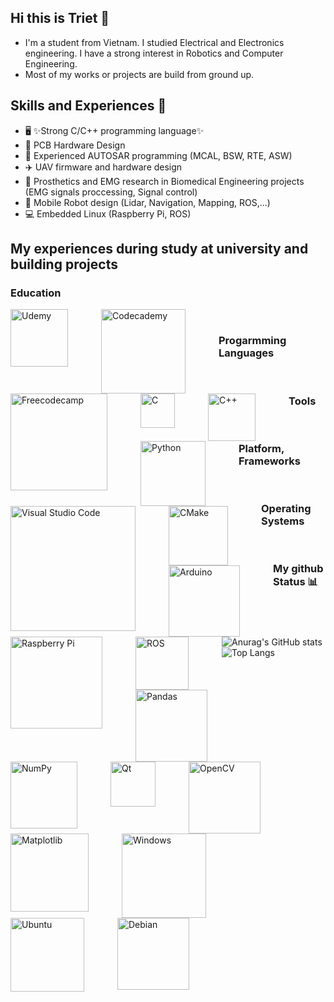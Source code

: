 ## Hi this is Triet 👋
- I'm a student from Vietnam. I studied Electrical and Electronics engineering. I have a strong interest in Robotics and Computer Engineering.
- Most of my works or projects are build from ground up. 
## Skills and Experiences 📖
  - 🖥️ ✨Strong C/C++ programming language✨
  - 🔬 PCB Hardware Design 
  - 🚗 Experienced AUTOSAR programming (MCAL, BSW, RTE, ASW)
  - ✈️ UAV firmware and hardware design
  - 🦾 Prosthetics and EMG research in Biomedical Engineering projects (EMG signals proccessing, Signal control)
  - 🤖 Mobile Robot design (Lidar, Navigation, Mapping, ROS,...)
  - 💻 Embedded Linux (Raspberry Pi, ROS)
## My experiences during study at university and building projects 
### Education 
<img align="left" alt="Udemy" width="92px" style="padding-right:50px;" src="https://img.shields.io/badge/Udemy-A435F0?style=for-the-badge&logo=Udemy&logoColor=white"/>
<img align="left" alt="Codecademy" width="135px" style="padding-right:50px;" src="https://img.shields.io/badge/Codecademy-FFF0E5?style=for-the-badge&logo=codecademy&logoColor=1F243A"/>
<img align="left" alt="Freecodecamp" width="155px" style="padding-right:50px;" src="https://img.shields.io/badge/Freecodecamp-%23123.svg?&style=for-the-badge&logo=freecodecamp&logoColor=green"/>
<br/>

### Progarmming Languages
<img align="left" alt="C" width="55px" style="padding-right:50px;" src="https://img.shields.io/badge/c-%2300599C.svg?style=for-the-badge&logo=c&logoColor=white"/>
<img align="left" alt="C++" width="76px" style="padding-right:50px;" src="https://img.shields.io/badge/c++-%2300599C.svg?style=for-the-badge&logo=c%2B%2B&logoColor=white"/>
<img align="left" alt="Python" width="104px" style="padding-right:50px;" src="https://img.shields.io/badge/python-3670A0?style=for-the-badge&logo=python&logoColor=ffdd54"/>
<br/>

### Tools
<img align="left" alt="Visual Studio Code" width="200px" style="padding-right:50px;" src="https://img.shields.io/badge/Visual%20Studio%20Code-0078d7.svg?style=for-the-badge&logo=visual-studio-code&logoColor=white"/>
<img align="left" alt="CMake" width="95px" style="padding-right:50px;" src="https://img.shields.io/badge/CMake-%23008FBA.svg?style=for-the-badge&logo=cmake&logoColor=white"/>
<img align="left" alt="Arduino" width="114px" style="padding-right:50px;" src="https://img.shields.io/badge/-Arduino-00979D?style=for-the-badge&logo=Arduino&logoColor=white"/>
<img align="left" alt="Raspberry Pi" width="147px" style="padding-right:50px;" src="https://img.shields.io/badge/-RaspberryPi-C51A4A?style=for-the-badge&logo=Raspberry-Pi"/>
<br/>

### Platform, Frameworks
<img align="left" alt="ROS" width="85px" style="padding-right:50px;" src="https://img.shields.io/badge/ros-%230A0FF9.svg?style=for-the-badge&logo=ros&logoColor=white"/>
<img align="left" alt="Pandas" width="115px" style="padding-right:50px;" src="https://img.shields.io/badge/pandas-%23150458.svg?style=for-the-badge&logo=pandas&logoColor=white"/>
<img align="left" alt="NumPy" width="107px" style="padding-right:50px;" src="https://img.shields.io/badge/numpy-%23013243.svg?style=for-the-badge&logo=numpy&logoColor=white"/>
<img align="left" alt="Qt" width="72px" style="padding-right:50px;" src="https://img.shields.io/badge/Qt-%23217346.svg?style=for-the-badge&logo=Qt&logoColor=white"/>
<img align="left" alt="OpenCV" width="115px" style="padding-right:50px;" src="https://img.shields.io/badge/opencv-%23white.svg?style=for-the-badge&logo=opencv&logoColor=white"/>
<img align="left" alt="Matplotlib" width="125px" style="padding-right:50px;" src="https://img.shields.io/badge/Matplotlib-%23ffffff.svg?style=for-the-badge&logo=Matplotlib&logoColor=black"/>
<br/>

### Operating Systems
<img align="left" alt="Windows" width="135px" style="padding-right:50px;" src="https://img.shields.io/badge/Windows-0078D6?style=for-the-badge&logo=windows&logoColor=white"/>
<img align="left" alt="Ubuntu" width="118px" style="padding-right:50px;" src="https://img.shields.io/badge/Ubuntu-E95420?style=for-the-badge&logo=ubuntu&logoColor=white"/>
<img align="left" alt="Debian" width="115px" style="padding-right:50px;" src="https://img.shields.io/badge/Debian-D70A53?style=for-the-badge&logo=debian&logoColor=white"/>
<br/>

### My github Status 📊
![Anurag's GitHub stats](https://github-readme-stats.vercel.app/api?username=trietmt9&show_icons=true&theme=react)
![Top Langs](https://github-readme-stats.vercel.app/api/top-langs/?username=trietmt9&layout=compact)

